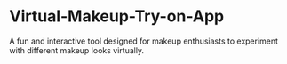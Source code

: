 # Virtual-Makeup-Try-on-App
A fun and interactive tool designed for makeup enthusiasts to experiment with different makeup looks virtually.
